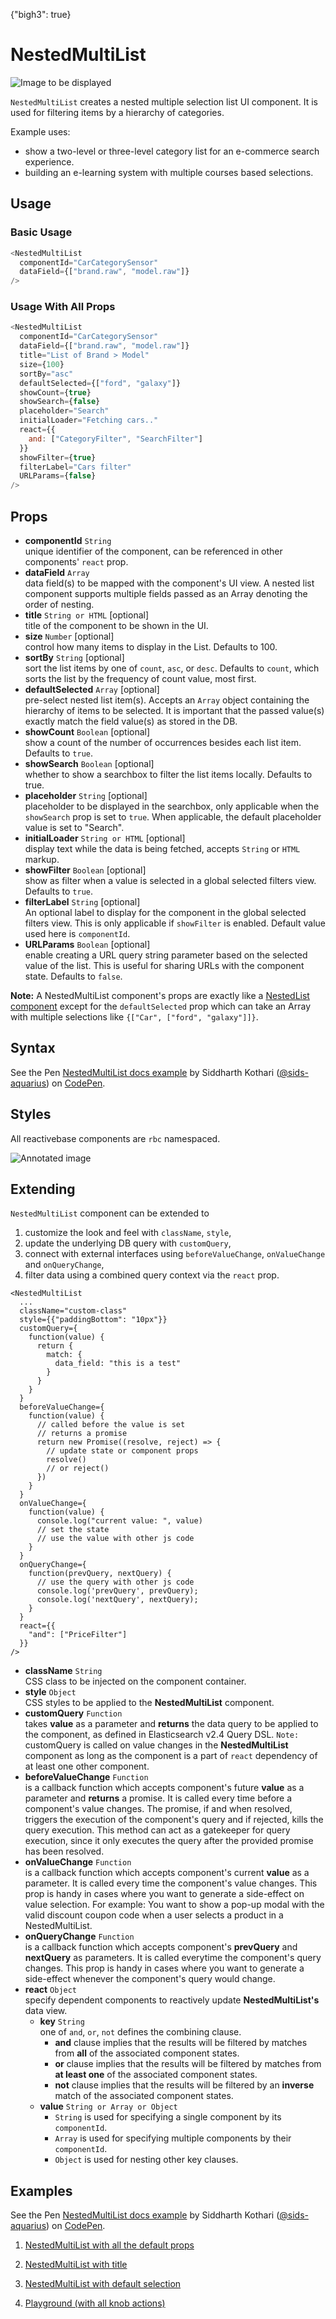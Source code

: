 {"bigh3": true}

# NestedMultiList

![Image to be displayed](https://i.imgur.com/RDiXRqs.png)

`NestedMultiList` creates a nested multiple selection list UI component. It is used for filtering items by a hierarchy of categories.

Example uses:
* show a two-level or three-level category list for an e-commerce search experience.
* building an e-learning system with multiple courses based selections.

## Usage

### Basic Usage

```js
<NestedMultiList
  componentId="CarCategorySensor"
  dataField={["brand.raw", "model.raw"]}
/>
```

### Usage With All Props

```js
<NestedMultiList
  componentId="CarCategorySensor"
  dataField={["brand.raw", "model.raw"]}
  title="List of Brand > Model"
  size={100}
  sortBy="asc"
  defaultSelected={["ford", "galaxy"]}
  showCount={true}
  showSearch={false}
  placeholder="Search"
  initialLoader="Fetching cars.."
  react={{
    and: ["CategoryFilter", "SearchFilter"]
  }}
  showFilter={true}
  filterLabel="Cars filter"
  URLParams={false}
/>
```

## Props

- **componentId** `String`  
    unique identifier of the component, can be referenced in other components' `react` prop.
- **dataField** `Array`  
    data field(s) to be mapped with the component's UI view. A nested list component supports multiple fields passed as an Array denoting the order of nesting.
- **title** `String or HTML` [optional]  
    title of the component to be shown in the UI.
- **size** `Number` [optional]  
    control how many items to display in the List. Defaults to 100.
- **sortBy** `String` [optional]  
    sort the list items by one of `count`, `asc`, or `desc`. Defaults to `count`, which sorts the list by the frequency of count     value, most first.
- **defaultSelected** `Array` [optional]  
    pre-select nested list item(s). Accepts an `Array` object containing the hierarchy of items to be selected. It is important that the passed value(s) exactly match the field value(s) as stored in the DB.
- **showCount** `Boolean` [optional]  
    show a count of the number of occurrences besides each list item. Defaults to `true`.
- **showSearch** `Boolean` [optional]  
    whether to show a searchbox to filter the list items locally. Defaults to true.
- **placeholder** `String` [optional]  
    placeholder to be displayed in the searchbox, only applicable when the `showSearch` prop is set to `true`. When applicable, the default placeholder value is set to "Search".
- **initialLoader** `String or HTML` [optional]  
    display text while the data is being fetched, accepts `String` or `HTML` markup.
- **showFilter** `Boolean` [optional]  
    show as filter when a value is selected in a global selected filters view. Defaults to `true`.
- **filterLabel** `String` [optional]  
    An optional label to display for the component in the global selected filters view. This is only applicable if `showFilter` is enabled. Default value used here is `componentId`.
- **URLParams** `Boolean` [optional]  
    enable creating a URL query string parameter based on the selected value of the list. This is useful for sharing URLs with the component state. Defaults to `false`.

**Note:** A NestedMultiList component's props are exactly like a [NestedList component](v1/search-components/NestedList.html) except for the `defaultSelected` prop which can take an Array with multiple selections like `{["Car", ["ford", "galaxy"]]}`.

## Syntax

<p data-height="500" data-theme-id="light" data-slug-hash="ayXeyv" data-default-tab="js" data-user="sids-aquarius" data-embed-version="2" data-pen-title="NestedMultiList docs example" class="codepen">See the Pen <a href="https://codepen.io/sids-aquarius/pen/ayXeyv/">NestedMultiList docs example</a> by Siddharth Kothari (<a href="https://codepen.io/sids-aquarius">@sids-aquarius</a>) on <a href="https://codepen.io">CodePen</a>.</p>
<script async src="https://production-assets.codepen.io/assets/embed/ei.js"></script>

## Styles

All reactivebase components are `rbc` namespaced.

![Annotated image]()

## Extending

`NestedMultiList` component can be extended to
1. customize the look and feel with `className`, `style`,
2. update the underlying DB query with `customQuery`,
3. connect with external interfaces using `beforeValueChange`, `onValueChange` and `onQueryChange`,
4. filter data using a combined query context via the `react` prop.

```
<NestedMultiList
  ...
  className="custom-class"
  style={{"paddingBottom": "10px"}}
  customQuery={
    function(value) {
      return {
        match: {
          data_field: "this is a test"
        }
      }
    }
  }
  beforeValueChange={
    function(value) {
      // called before the value is set
      // returns a promise
      return new Promise((resolve, reject) => {
        // update state or component props
        resolve()
        // or reject()
      })
    }
  }
  onValueChange={
    function(value) {
      console.log("current value: ", value)
      // set the state
      // use the value with other js code
    }
  }
  onQueryChange={
    function(prevQuery, nextQuery) {
      // use the query with other js code
      console.log('prevQuery', prevQuery);
      console.log('nextQuery', nextQuery);
    }
  }
  react={{
    "and": ["PriceFilter"]
  }}
/>
```

- **className** `String`  
    CSS class to be injected on the component container.
- **style** `Object`  
    CSS styles to be applied to the **NestedMultiList** component.
- **customQuery** `Function`  
    takes **value** as a parameter and **returns** the data query to be applied to the component, as defined in Elasticsearch v2.4 Query DSL.
    `Note:` customQuery is called on value changes in the **NestedMultiList** component as long as the component is a part of `react` dependency of at least one other component.
- **beforeValueChange** `Function`  
    is a callback function which accepts component's future **value** as a parameter and **returns** a promise. It is called every time before a component's value changes. The promise, if and when resolved, triggers the execution of the component's query and if rejected, kills the query execution. This method can act as a gatekeeper for query execution, since it only executes the query after the provided promise has been resolved.
- **onValueChange** `Function`  
    is a callback function which accepts component's current **value** as a parameter. It is called every time the component's value changes. This prop is handy in cases where you want to generate a side-effect on value selection. For example: You want to show a pop-up modal with the valid discount coupon code when a user selects a product in a NestedMultiList.
- **onQueryChange** `Function`  
    is a callback function which accepts component's **prevQuery** and **nextQuery** as parameters. It is called everytime the component's query changes. This prop is handy in cases where you want to generate a side-effect whenever the component's query would change.
- **react** `Object`  
    specify dependent components to reactively update **NestedMultiList's** data view.
    - **key** `String`  
        one of `and`, `or`, `not` defines the combining clause.
        - **and** clause implies that the results will be filtered by matches from **all** of the associated component states.
        - **or** clause implies that the results will be filtered by matches from **at least one** of the associated component states.
        - **not** clause implies that the results will be filtered by an **inverse** match of the associated component states.
    - **value** `String or Array or Object`  
        - `String` is used for specifying a single component by its `componentId`.
        - `Array` is used for specifying multiple components by their `componentId`.
        - `Object` is used for nesting other key clauses.

## Examples

<p data-height="500" data-theme-id="light" data-slug-hash="ayXeyv" data-default-tab="result" data-user="sids-aquarius" data-embed-version="2" data-pen-title="NestedMultiList docs example" class="codepen">See the Pen <a href="https://codepen.io/sids-aquarius/pen/ayXeyv/">NestedMultiList docs example</a> by Siddharth Kothari (<a href="https://codepen.io/sids-aquarius">@sids-aquarius</a>) on <a href="https://codepen.io">CodePen</a>.</p>
<script async src="https://production-assets.codepen.io/assets/embed/ei.js"></script>

1. [NestedMultiList with all the default props](../playground/?knob-showFilter=true&knob-filterLabel=City%20filter&selectedKind=search%2FNestedMultiList&selectedStory=Basic&full=0&down=1&left=1&panelRight=0&downPanel=storybooks%2Fstorybook-addon-knobs)

2. [NestedMultiList with title](../playground/?knob-showFilter=true&knob-filterLabel=City%20filter&knob-title=Car%20Category&selectedKind=search%2FNestedMultiList&selectedStory=With%20Title&full=0&down=1&left=1&panelRight=0&downPanel=storybooks%2Fstorybook-addon-knobs)

3. [NestedMultiList with default selection](../playground/?knob-showFilter=true&knob-filterLabel=City%20filter&knob-title=Car%20Category&knob-defaultSelected%5B0%5D=bmw&knob-defaultSelected%5B1%5D=x%20series&selectedKind=search%2FNestedMultiList&selectedStory=Default%20selection&full=0&down=1&left=1&panelRight=0&downPanel=storybooks%2Fstorybook-addon-knobs)

4. [Playground (with all knob actions)](../playground/?knob-title=NestedMultiList%3A%20Car%20Filter&knob-filterLabel=Cars&knob-defaultSelected%5B0%5D=bmw&knob-defaultSelected%5B1%5D=x%20series&knob-URLParams%20%28not%20visible%20on%20storybook%29=false&knob-showFilter=true&knob-sortBy=count&knob-size=100&knob-showCount=true&knob-placeholder=Search%20Cars&knob-showSearch=true&selectedKind=search%2FNestedMultiList&selectedStory=Playground&full=0&down=1&left=1&panelRight=0&downPanel=storybooks%2Fstorybook-addon-knobs)
